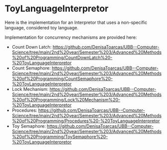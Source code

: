 # ToyLanguageInterpretor
Here is the implementation for an Interpretor that uses a non-specific language, considered toy language.

Implementation for concurrency mechanisms are provided here:
- Count Down Latch: https://github.com/DenisaToarcas/UBB--Computer-Science/tree/main/2nd%20year/Semester%203/Advanced%20Methods%20of%20Programming/CountDownLatch%20-%20ToyLanguageInterpretor
- Count Semaphore: https://github.com/DenisaToarcas/UBB--Computer-Science/tree/main/2nd%20year/Semester%203/Advanced%20Methods%20of%20Programming/CountSemaphore%20-%20ToyLanguageInterpretor
- Lock Mechanism: https://github.com/DenisaToarcas/UBB--Computer-Science/tree/main/2nd%20year/Semester%203/Advanced%20Methods%20of%20Programming/Lock%20Mechanism%20-%20ToyLanguageInterpretor
- Procedures: https://github.com/DenisaToarcas/UBB--Computer-Science/tree/main/2nd%20year/Semester%203/Advanced%20Methods%20of%20Programming/Procedures%20-%20ToyLanguageInterpretor
- Toy Semaphore: https://github.com/DenisaToarcas/UBB--Computer-Science/tree/main/2nd%20year/Semester%203/Advanced%20Methods%20of%20Programming/ToySemaphore%20-%20ToyLanguageInterpretor
